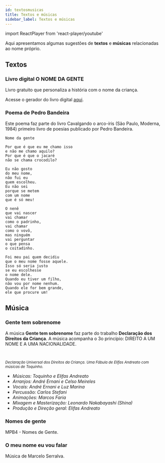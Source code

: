 ```yaml
---
id: textosmusicas
title: Textos e músicas
sidebar_label: Textos e músicas
---
```

import ReactPlayer from 'react-player/youtube'

Aqui apresentamos algumas sugestões de **textos** e **músicas** relacionadas ao nome próprio.

## Textos
### Livro digital O NOME DA GENTE
Livro gratuito que personaliza a história com o nome da criança.

Acesse o gerador do livro digital [aqui](https://livros.aprender.digital/).

### Poema de Pedro Bandeira
Este poema faz parte do livro Cavalgando o arco-íris (São Paulo, Moderna, 1984)
primeiro livro de poesias publicado por Pedro Bandeira.

```
Nome da gente

Por que é que eu me chamo isso
e não me chamo aquilo?
Por que é que o jacaré
não se chama crocodilo?

Eu não gosto
do meu nome,
não fui eu
quem escolheu.
Eu não sei
porque se metem
com um nome
que é só meu!

O nenê
que vai nascer
vai chamar
como o padrinho,
vai chamar
como o vovô,
mas ninguém
vai perguntar
o que pensa
o coitadinho.

Foi meu pai quem decidiu
que o meu nome fosse aquele.
Isso só seria justo
se eu escolhesse
o nome dele.
Quando eu tiver um filho,
não vou por nome nenhum.
Quando ele for bem grande,
ele que procure um!
```

## Música
### Gente tem sobrenome
A música **Gente tem sobrenome** faz parte do trabalho **Declaração dos Direitos da Criança**. A música acompanha o 3o princípio: DIREITO A UM NOME E A UMA NACIONALIDADE.

<center>
<ReactPlayer url='https://www.youtube.com/watch?v=tbmADC3w0Ao' controls={true} width='100%' />
</center>

<br />

<small>

*Declaração Universal dos Direitos da Criança.*
*Uma Fábula de Elifas Andreato com músicas de Toquinho.*

</small>

* *Músicas: Toquinho e Elifas Andreato*
* *Arranjos: André Ernani e Celso Meireles*
* *Vocais: André Ernani e Luz Marina*
* *Percussão: Carlos Stefani*
* *Animações: Marcos Faria*
* *Mixagem e Masterização: Leonardo Nakabayashi (Shina)*
* *Produção e Direção geral: Elifas Andreato*

### Nomes de gente
MPB4 - Nomes de Gente.

<center>
<ReactPlayer url='https://www.youtube.com/watch?v=OFif8dwhKEI' controls={true} width='100%' light = {true} />
</center>

### O meu nome eu vou falar
Música de Marcelo Serralva.

<center>
<ReactPlayer url='https://www.youtube.com/watch?v=gqZJI7zo8Ek' controls={true} width='100%' light = {true} />
</center>



